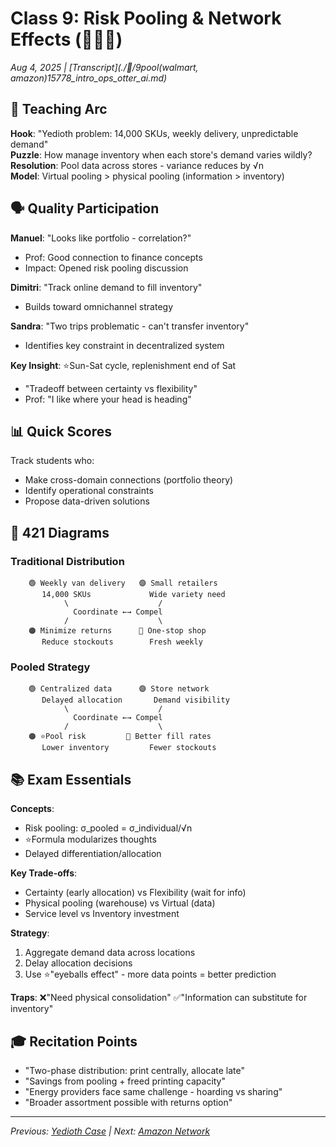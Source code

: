 # Class 9: Risk Pooling & Network Effects (🏊‍♀️🚚)
*Aug 4, 2025 | [Transcript](./🦦/9pool(walmart, amazon)15778_intro_ops_otter_ai.md)*

## 🎯 Teaching Arc
**Hook**: "Yedioth problem: 14,000 SKUs, weekly delivery, unpredictable demand"  
**Puzzle**: How manage inventory when each store's demand varies wildly?  
**Resolution**: Pool data across stores - variance reduces by √n  
**Model**: Virtual pooling > physical pooling (information > inventory)

## 🗣️ Quality Participation

**Manuel**: "Looks like portfolio - correlation?"
- Prof: Good connection to finance concepts
- Impact: Opened risk pooling discussion

**Dimitri**: "Track online demand to fill inventory"
- Builds toward omnichannel strategy

**Sandra**: "Two trips problematic - can't transfer inventory"
- Identifies key constraint in decentralized system

**Key Insight**: ⭐️Sun-Sat cycle, replenishment end of Sat
- "Tradeoff between certainty vs flexibility"
- Prof: "I like where your head is heading"

## 📊 Quick Scores
Track students who:
- Make cross-domain connections (portfolio theory)
- Identify operational constraints
- Propose data-driven solutions

## 🔗 421 Diagrams

### Traditional Distribution
```
    🟢 Weekly van delivery   🟣 Small retailers
       14,000 SKUs             Wide variety need
            \                    /
              Coordinate ←→ Compel
            /                    \
    🟠 Minimize returns      🔴 One-stop shop
       Reduce stockouts        Fresh weekly
```

### Pooled Strategy
```
    🟢 Centralized data      🟣 Store network
       Delayed allocation       Demand visibility
            \                    /
              Coordinate ←→ Compel
            /                    \
    🟠 ⭐️Pool risk         🔴 Better fill rates
       Lower inventory         Fewer stockouts
```

## 📚 Exam Essentials
**Concepts**: 
- Risk pooling: σ_pooled = σ_individual/√n
- ⭐️Formula modularizes thoughts
- Delayed differentiation/allocation

**Key Trade-offs**:
- Certainty (early allocation) vs Flexibility (wait for info)
- Physical pooling (warehouse) vs Virtual (data)
- Service level vs Inventory investment

**Strategy**: 
1. Aggregate demand data across locations
2. Delay allocation decisions
3. Use ⭐️"eyeballs effect" - more data points = better prediction

**Traps**: 
❌"Need physical consolidation" 
✅"Information can substitute for inventory"

## 🎓 Recitation Points
- "Two-phase distribution: print centrally, allocate late"
- "Savings from pooling + freed printing capacity"
- "Energy providers face same challenge - hoarding vs sharing"
- "Broader assortment possible with returns option"

---
*Previous: [Yedioth Case](./8📰_Yedioth_Unique.md) | Next: [Amazon Network](10🚚_Amazon_Supply_Chain.md)*